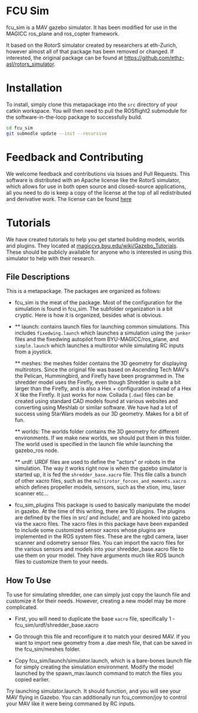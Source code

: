 FCU Sim
===============

fcu_sim is a MAV gazebo simulator.  It has been modified for use in the MAGICC ros_plane and ros_copter framework.

It based on the RotorS simulator created by researchers at eth-Zurich, however almost all of that package has been removed or changed.  If interested, the original package can be found at https://github.com/ethz-asl/rotors_simulator.

Installation
===============
To install, simply clone this metapackage into the `src` directory of your catkin workspace. You will then need to pull the ROSflight2 submodule for the software-in-the-loop package to successfully build.

```bash
cd fcu_sim
git submodle update --init --recursive
```

Feedback and Contributing
==============
We welcome feedback and contributions via Issues and Pull Requests.  This software is distributed with an Apache license like the RotorS simulator, which allows for use in both open source and closed-source applications, all you need to do is keep a copy of the license at the top of all redistributed and derivative work.  The license can be found [here](http://www.apache.org/licenses/LICENSE-2.0)

Tutorials
==============
We have created tutorials to help you get started building models, worlds and plugins.  They located at [magiccvs.byu.edu/wiki/Gazebo_Tutorials](http://magiccvs.byu.edu/wiki/Gazebo_Tutorials).  These should be publicly available for anyone who is interested in using this simulator to help with their research.


File Descriptions
---------------------------

This is a metapackage.  The packages are organized as follows:

* fcu_sim is the meat of the package.  Most of the configuration for the simulation is found in fcu_sim.  The subfolder organization is a bit cryptic.  Here is how it is organized, besides what is obvious.
* 
	** launch: contains launch files for launching common simulations.  This includes `fixedwing.launch` which launches a simulation using the `junker` files and the fixedwing autopilot from BYU-MAGICC/ros_plane, and `simple.launch` which launches a multirotor while simulating RC inputs from a joystick.

	** meshes:  the meshes folder contains the 3D geometry for displaying multirotors.  Since the original file was based on Ascending Tech MAV's the Pelican, Hummingbird, and Firefly have been programmed in.  The shredder model uses the Firefly, even though Shredder is quite a bit larger than the Firefly, and is also a Hex + configuration instead of a Hex X like the Firefly.  It just works for now.  Collada (`.dae`) files can be created using standard CAD models found at various websites and converting using Meshlab or similar software.  We have had a lot of success using StarWars models as our 3D geometry.  Makes for a bit of fun.

	** worlds:  The worlds folder contains the 3D geometry for different environments.  If we make new worlds, we should put them in this folder.  The world used is specified in the launch file	 while launching the gazebo_ros node.

	** urdf:  URDF files are used to define the "actors" or robots in the simulation.  The way it works right now is when the gazebo simulator is started up, it is fed the `shredder_base.xacro` file.  This file calls a bunch of other xacro files, such as the `multirotor_forces_and_moments.xacro` which defines propeller models, sensors, such as the xtion, imu, laser scanner etc...

* fcu_sim_plugins
	This package is used to basically manipulate the model in gazebo.  At the time of this writing, there are 10 plugins.  The plugins are defined by the files in src/ and include/, and are hooked into gazebo via the xacro files.  The xacro files in this package have been expanded to include some customized sensor xacros whose plugins are implemented in the ROS system files.  These are the rgbd camera, laser scanner and odometry sensor files.  You can import the xacro files for the various sensors and models into your shredder_base.xacro file to use them on your model.  They have arguments much like ROS launch files to customize them to your needs.

How To Use
-------------------------

To use for simulating shredder, one can simply just copy the launch file and customize it for their needs.  However, creating a new model may be more complicated.

* First, you will need to duplicate the base `xacro` file, specifically
	1 - fcu_sim/urdf/shredder_base.xacro

* Go through this file and reconfigure it to match your desired MAV.  If you want to import new geometry from a .dae mesh file, that can be saved in the fcu_sim/meshes folder.

* Copy fcu_sim/launch/simulator.launch, which is a bare-bones launch file for simply creating the simulation environment.  Modify the model launched by the spawn_mav.launch command to match the files you copied earlier.

Try launching simulator.launch.  It should function, and you will see your MAV flying in Gazebo.  You can additionally run fcu_common/joy to control your MAV like it were being commaned by RC inputs.

